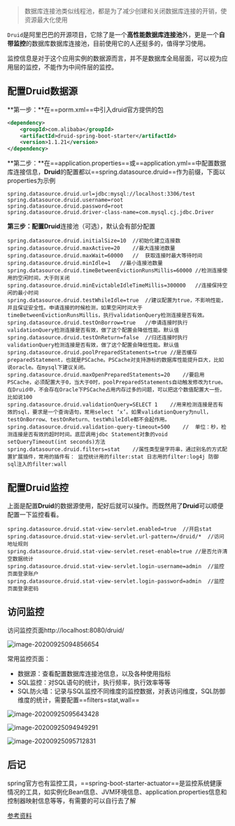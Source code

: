 > 数据库连接池类似线程池，都是为了减少创建和关闭数据库连接的开销，使资源最大化使用

`Druid`是阿里巴巴的开源项目，它除了是一个**高性能数据库连接池**外，更是一个**自带监控**的数据库数据库连接池，目前使用它的人还挺多的，值得学习使用。

监控信息是对于这个应用实例的数据源而言，并不是数据库全局层面，可以视为应用层的监控，不能作为中间件层的监控。

## 配置Druid数据源

**第一步：**在==porm.xml==中引入druid官方提供的包

```xml
<dependency>
    <groupId>com.alibaba</groupId>
    <artifactId>druid-spring-boot-starter</artifactId>
    <version>1.1.21</version>
</dependency>
```

**第二步：**在==application.properties==或==application.yml==中配置数据库连接信息，**Druid**的配置都以==spring.datasource.druid==作为前缀，下面以properties为示例

```properties
spring.datasource.druid.url=jdbc:mysql://localhost:3306/test
spring.datasource.druid.username=root
spring.datasource.druid.password=root
spring.datasource.druid.driver-class-name=com.mysql.cj.jdbc.Driver
```

**第三步：**配置**Druid**连接池（可选），默认会有部分配置

```properties
spring.datasource.druid.initialSize=10  //初始化建立连接数
spring.datasource.druid.maxActive=20	//最大连接池数量
spring.datasource.druid.maxWait=60000	//	获取连接时最大等待时间
spring.datasource.druid.minIdle=1	//最小连接池数量
spring.datasource.druid.timeBetweenEvictionRunsMillis=60000	//检测连接使用的空闲时间，大于则关闭
spring.datasource.druid.minEvictableIdleTimeMillis=300000	//连接保持空闲的最小时间
spring.datasource.druid.testWhileIdle=true	//建议配置为true，不影响性能，并且保证安全性。申请连接的时候检测，如果空闲时间大于timeBetweenEvictionRunsMillis，执行validationQuery检测连接是否有效。
spring.datasource.druid.testOnBorrow=true	//申请连接时执行validationQuery检测连接是否有效，做了这个配置会降低性能。默认值
spring.datasource.druid.testOnReturn=false	//归还连接时执行validationQuery检测连接是否有效，做了这个配置会降低性能。默认值
spring.datasource.druid.poolPreparedStatements=true	//是否缓存preparedStatement，也就是PSCache。PSCache对支持游标的数据库性能提升巨大，比如说oracle。在mysql下建议关闭。
spring.datasource.druid.maxOpenPreparedStatements=20	//要启用PSCache，必须配置大于0，当大于0时，poolPreparedStatements自动触发修改为true。在Druid中，不会存在Oracle下PSCache占用内存过多的问题，可以把这个数值配置大一些，比如说100
spring.datasource.druid.validationQuery=SELECT 1	//用来检测连接是否有效的sql，要求是一个查询语句，常用select ‘x’。如果validationQuery为null，testOnBorrow、testOnReturn、testWhileIdle都不会起作用。
spring.datasource.druid.validation-query-timeout=500	//	单位：秒，检测连接是否有效的超时时间。底层调用jdbc Statement对象的void setQueryTimeout(int seconds)方法
spring.datasource.druid.filters=stat	//属性类型是字符串，通过别名的方式配置扩展插件，常用的插件有： 监控统计用的filter:stat 日志用的filter:log4j 防御sql注入的filter:wall
```

## 配置Druid监控

上面是配置**Druid**的数据源使用，配好后就可以操作。而既然用了**Druid**可以顺便配置一下监控看看。

```properties
spring.datasource.druid.stat-view-servlet.enabled=true	//开启stat
spring.datasource.druid.stat-view-servlet.url-pattern=/druid/*	//访问地址规则
spring.datasource.druid.stat-view-servlet.reset-enable=true	//是否允许清空数据统计
spring.datasource.druid.stat-view-servlet.login-username=admin	//监控页面登录账户
spring.datasource.druid.stat-view-servlet.login-password=admin	//监控页面登录密码
```

## 访问监控

访问监控页面http://localhost:8080/druid/

![image-20200925094856654](https://xie-cloud-oss.oss-cn-shanghai.aliyuncs.com/images/image-20200925094856654.png)

常用监控页面：

* 数据源：查看配置数据库连接池信息，以及各种使用指标
* SQL监控：对SQL语句的统计，执行频率，执行效率等等
* SQL防火墙：记录与SQL监控不同维度的监控数据，对表访问维度，SQL防御维度的统计，需要配置==filters=stat,wall==

![image-20200925095643428](https://xie-cloud-oss.oss-cn-shanghai.aliyuncs.com/images/image-20200925095643428.png)

![image-20200925094949291](https://xie-cloud-oss.oss-cn-shanghai.aliyuncs.com/images/image-20200925094949291.png)

![image-20200925095712831](https://xie-cloud-oss.oss-cn-shanghai.aliyuncs.com/images/image-20200925095712831.png)

## 后记

spring官方也有监控工具，==spring-boot-starter-actuator==是监控系统健康情况的工具，如实例化Bean信息、JVM环境信息、application.properties信息和控制器映射信息等等，有需要的可以自行去了解

[参考资料](http://blog.didispace.com/spring-boot-learning-21-3-3/)